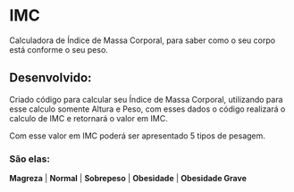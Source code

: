 # IMC
Calculadora de Índice de Massa Corporal, para saber como o seu corpo está conforme o seu peso.

## Desenvolvido:

Criado código para calcular seu Índice de Massa Corporal, utilizando para esse calculo somente Altura e Peso, com esses dados o código realizará o calculo de IMC e retornará o valor em IMC.

Com esse valor em IMC poderá ser apresentado 5 tipos de pesagem.

### São elas:

**Magreza** |
**Normal** |
**Sobrepeso** |
**Obesidade** |
**Obesidade Grave**

